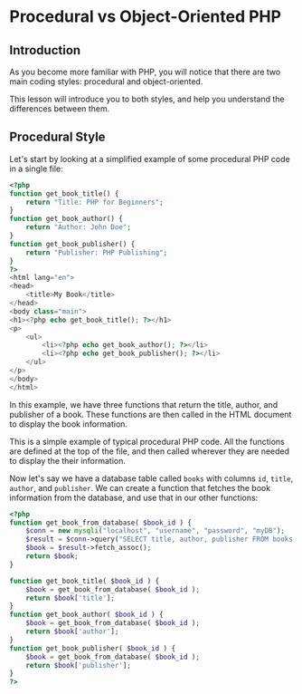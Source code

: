 # Procedural vs Object-Oriented PHP

## Introduction

As you become more familiar with PHP, you will notice that there are two main coding styles: procedural and object-oriented.

This lesson will introduce you to both styles, and help you understand the differences between them.

## Procedural Style

Let's start by looking at a simplified example of some procedural PHP code in a single file:

```php
<?php
function get_book_title() {
	return "Title: PHP for Beginners";
}
function get_book_author() {
	return "Author: John Doe";
}
function get_book_publisher() {
	return "Publisher: PHP Publishing";
}
?>
<html lang="en">
<head>
	<title>My Book</title>
</head>
<body class="main">
<h1><?php echo get_book_title(); ?></h1>
<p>
	<ul>
		<li><?php echo get_book_author(); ?></li>
		<li><?php echo get_book_publisher(); ?></li>
	</ul>
</p>
</body>
</html>
```

In this example, we have three functions that return the title, author, and publisher of a book. These functions are then called in the HTML document to display the book information.

This is a simple example of typical procedural PHP code. All the functions are defined at the top of the file, and then called wherever they are needed to display the their information.

Now let's say we have a database table called `books` with columns `id`, `title`, `author`, and `publisher`. We can create a function that fetches the book information from the database, and use that in our other functions:

```php
<?php
function get_book_from_database( $book_id ) {
    $conn = new mysqli("localhost", "username", "password", "myDB");
    $result = $conn->query("SELECT title, author, publisher FROM books WHERE id=$book_id");
    $book = $result->fetch_assoc();
    return $book;
}

function get_book_title( $book_id ) {
	$book = get_book_from_database( $book_id );
	return $book['title'];
}
function get_book_author( $book_id ) {
	$book = get_book_from_database( $book_id );
	return $book['author'];
}
function get_book_publisher( $book_id ) {
	$book = get_book_from_database( $book_id );
	return $book['publisher'];
}
?>